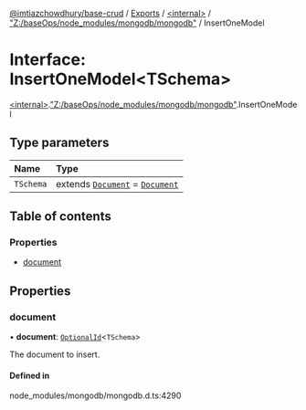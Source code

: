 [@imtiazchowdhury/base-crud](../README.md) / [Exports](../modules.md) / [\<internal\>](../modules/internal_.md) / ["Z:/baseOps/node\_modules/mongodb/mongodb"](../modules/internal_._Z__baseOps_node_modules_mongodb_mongodb_.md) / InsertOneModel

# Interface: InsertOneModel\<TSchema\>

[\<internal\>](../modules/internal_.md).["Z:/baseOps/node\_modules/mongodb/mongodb"](../modules/internal_._Z__baseOps_node_modules_mongodb_mongodb_.md).InsertOneModel

## Type parameters

| Name | Type |
| :------ | :------ |
| `TSchema` | extends [`Document`](internal_.Document-1.md) = [`Document`](internal_.Document-1.md) |

## Table of contents

### Properties

- [document](internal_._Z__baseOps_node_modules_mongodb_mongodb_.InsertOneModel.md#document)

## Properties

### document

• **document**: [`OptionalId`](../modules/internal_.md#optionalid)\<`TSchema`\>

The document to insert.

#### Defined in

node_modules/mongodb/mongodb.d.ts:4290
